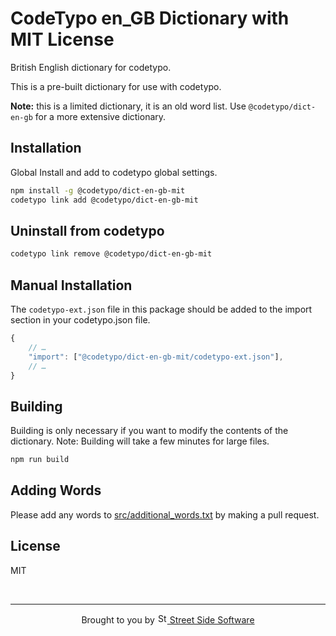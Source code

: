 # CodeTypo en_GB Dictionary with MIT License

British English dictionary for codetypo.

This is a pre-built dictionary for use with codetypo.

**Note:** this is a limited dictionary, it is an old word list. Use `@codetypo/dict-en-gb` for a more extensive dictionary.

## Installation

Global Install and add to codetypo global settings.

```sh
npm install -g @codetypo/dict-en-gb-mit
codetypo link add @codetypo/dict-en-gb-mit
```

## Uninstall from codetypo

```sh
codetypo link remove @codetypo/dict-en-gb-mit
```

## Manual Installation

The `codetypo-ext.json` file in this package should be added to the import section in your codetypo.json file.

```javascript
{
    // …
    "import": ["@codetypo/dict-en-gb-mit/codetypo-ext.json"],
    // …
}
```

## Building

Building is only necessary if you want to modify the contents of the dictionary. Note: Building will take a few minutes for large files.

```sh
npm run build
```

## Adding Words

Please add any words to [src/additional_words.txt](https://github.com/khulnasoft/codetypo-dicts/blob/main/dictionaries/en_GB-MIT/src/additional_words.txt) by making a pull request.

## License

MIT

<!--- @@inject: ../../static/footer.md --->

<br/>

---

<p align="center">
Brought to you by <a href="https://streetsidesoftware.com" title="Street Side Software">
<img width="16" alt="Street Side Software Logo" src="https://i.imgur.com/CyduuVY.png" /> Street Side Software
</a>
</p>

<!--- @@inject-end: ../../static/footer.md --->
